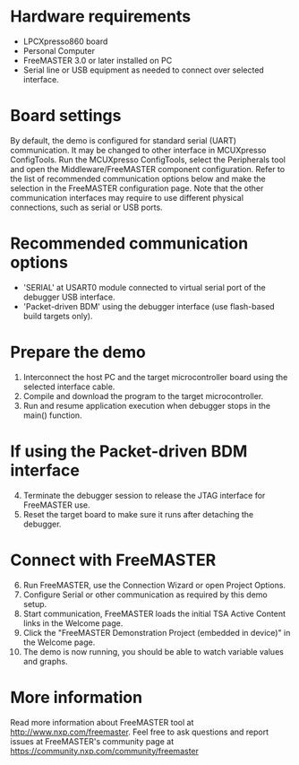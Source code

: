 Hardware requirements
=====================
- LPCXpresso860 board
- Personal Computer
- FreeMASTER 3.0 or later installed on PC
- Serial line or USB equipment as needed to connect over selected interface.

Board settings
============
By default, the demo is configured for standard serial (UART) communication. It may
be changed to other interface in MCUXpresso ConfigTools. Run the MCUXpresso ConfigTools, 
select the Peripherals tool and open the Middleware/FreeMASTER component configuration.
Refer to the list of recommended communication options below and make the selection in 
the FreeMASTER configuration page. Note that the other communication interfaces may require
to use different physical connections, such as serial or USB ports. 

Recommended communication options 
=================================
- 'SERIAL' at USART0 module connected to virtual serial port of the debugger USB interface.
- 'Packet-driven BDM' using the debugger interface (use flash-based build targets only).

Prepare the demo
===============
1.  Interconnect the host PC and the target microcontroller board using the selected 
    interface cable.
2.  Compile and download the program to the target microcontroller.
3.  Run and resume application execution when debugger stops in the main() function.

If using the Packet-driven BDM interface
========================================
4.  Terminate the debugger session to release the JTAG interface for FreeMASTER use.
5.  Reset the target board to make sure it runs after detaching the debugger.

Connect with FreeMASTER
=======================
6.  Run FreeMASTER, use the Connection Wizard or open Project Options.
7.  Configure Serial or other communication as required by this demo setup.
8.  Start communication, FreeMASTER loads the initial TSA Active Content links in the Welcome page.
9.  Click the "FreeMASTER Demonstration Project (embedded in device)" in the Welcome page.
10. The demo is now running, you should be able to watch variable values and graphs.

More information
================
Read more information about FreeMASTER tool at http://www.nxp.com/freemaster.
Feel free to ask questions and report issues at FreeMASTER's 
community page at https://community.nxp.com/community/freemaster

